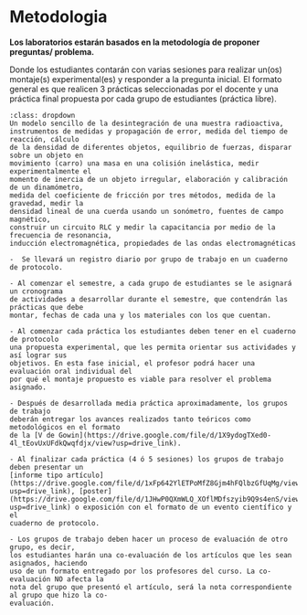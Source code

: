 # Metodologia

**Los laboratorios estarán basados en la metodología de proponer preguntas/ problema.**

Donde los estudiantes contarán con varias sesiones para realizar un(os) montaje(s) experimental(es) y responder a la pregunta inicial. El formato general es que realicen 3 prácticas seleccionadas por el docente y una práctica final propuesta por cada grupo de estudiantes (práctica libre). 

`````{admonition} Algunas de las prácticas
:class: dropdown
Un modelo sencillo de la desintegración de una muestra radioactiva, instrumentos de medidas y propagación de error, medida del tiempo de reacción, cálculo
de la densidad de diferentes objetos, equilibrio de fuerzas, disparar sobre un objeto en
movimiento (carro) una masa en una colisión inelástica, medir experimentalmente el
momento de inercia de un objeto irregular, elaboración y calibración de un dinamómetro,
medida del coeficiente de fricción por tres métodos, medida de la gravedad, medir la
densidad lineal de una cuerda usando un sonómetro, fuentes de campo magnético,
construir un circuito RLC y medir la capacitancia por medio de la frecuencia de resonancia,
inducción electromagnética, propiedades de las ondas electromagnéticas
`````

```{warning}
-  Se llevará un registro diario por grupo de trabajo en un cuaderno de protocolo.

- Al comenzar el semestre, a cada grupo de estudiantes se le asignará un cronograma
de actividades a desarrollar durante el semestre, que contendrán las prácticas que debe
montar, fechas de cada una y los materiales con los que cuentan.

- Al comenzar cada práctica los estudiantes deben tener en el cuaderno de protocolo
una propuesta experimental, que les permita orientar sus actividades y así lograr sus
objetivos. En esta fase inicial, el profesor podrá hacer una evaluación oral individual del
por qué el montaje propuesto es viable para resolver el problema asignado.

- Después de desarrollada media práctica aproximadamente, los grupos de trabajo
deberán entregar los avances realizados tanto teóricos como metodológicos en el formato
de la [V de Gowin](https://drive.google.com/file/d/1X9ydogTXed0-4l_tEovUxUFdkQwqfdjx/view?usp=drive_link).

- Al finalizar cada práctica (4 ó 5 sesiones) los grupos de trabajo deben presentar un
[informe tipo artículo](https://drive.google.com/file/d/1xFp642YlETPoMfZ8Gjm4hFQlbzGfUqMg/view?usp=drive_link), [poster](https://drive.google.com/file/d/1JHwP0QXmWLQ_XOflMDfszyib9Q9s4enS/view?usp=drive_link) o exposición con el formato de un evento científico y el
cuaderno de protocolo.

- Los grupos de trabajo deben hacer un proceso de evaluación de otro grupo, es decir,
los estudiantes harán una co-evaluación de los artículos que les sean asignados, haciendo
uso de un formato entregado por los profesores del curso. La co-evaluación NO afecta la
nota del grupo que presentó el artículo, será la nota correspondiente al grupo que hizo la co-
evaluación.

```






